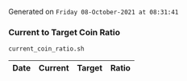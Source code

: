 Generated on `Friday 08-October-2021 at 08:31:41`

### Current to Target Coin Ratio
`current_coin_ratio.sh`

Date|Current|Target|Ratio
---|---|---|---
